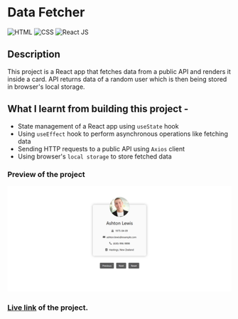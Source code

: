 # Data Fetcher

![HTML](https://img.shields.io/badge/-HTML-red)
![CSS](https://img.shields.io/badge/-CSS-yellowgreen)
![React JS](https://img.shields.io/badge/-React_JS-blue)

## Description

This project is a React app that fetches data from a public API and renders it inside a card. API returns data of a random user which is then being stored in browser's local storage.

## What I learnt from building this project -

- State management of a React app using `useState` hook
- Using `useEffect` hook to perform asynchronous operations like fetching data
- Sending HTTP requests to a public API using `Axios` client
- Using browser's `local storage` to store fetched data

### Preview of the project

![preview](./preview.png)

### [Live link](https://data-fetcher-ten.vercel.app/) of the project.

